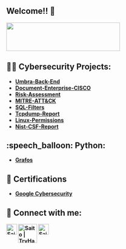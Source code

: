 ## Welcome!! 👋

<img src="https://github.com/user-attachments/assets/a82ae4ad-a076-454f-9c0c-3385db36e1a4" width="300" height="75">

<h2>👨‍💻 Cybersecurity Projects:</h2>

 - <b>[Umbra-Back-End](https://github.com/lucascosta224fe/Umbra-Back-End)<b>
 - <b>[Document-Enterprise-CISCO](https://github.com/lucascosta224fe/Document-Enterprise-Issue)<b>
 - <b>[Risk-Assessment](https://github.com/lucascosta224fe/Risk-Assessment)<b>
 - <b>[MITRE-ATT&CK](https://github.com/lucascosta224fe/MITRE-ATTACK-)<b>
 - <b>[SQL-Filters](https://github.com/lucascosta224fe/SQL-Filters)<b>
 - <b>[Tcpdump-Report](https://github.com/lucascosta224fe/Tcpdump-Report)<b>
 - <b>[Linux-Permissions](https://github.com/lucascosta224fe/Linux-Permissions)<b>
 - <b>[Nist-CSF-Report](https://github.com/lucascosta224fe/NIST-CSF)<b>

 <h2>:speech_balloon: Python:</h2>
 
 - <b>[Grafos](https://github.com/lucascosta224fe/Teoria-dos-Grafos)<b>

<h2>📑 Certifications </h2>

 - [Google Cybersecurity](https://www.credly.com/badges/50baf6f7-3a53-455e-a362-136812805195/public_url)

<h2> 🤳 Connect with me:</h2>

[<img align="left" alt="Saito | LinkedIn" width="28px" src="https://img.icons8.com/ios7/600/FFFFFF/linkedin.png" />][linkedin]

[linkedin]: https://linkedin.com/in/lucas-costa-45a700346/

[<img align="left" alt="Saito | TryHackMe" width="50px" src="https://tryhackme.com/img/logo/THMlogo-gray_scale.png" />][TryhackMe]

[TryhackMe]: https://tryhackme.com/p/lucascosta224fe

[<img align="left" alt="Saito | BTLO" width="28px" src="https://blueteamlabs.online/images/mainpic.png" />][BTLO]

[BTLO]: https://blueteamlabs.online/home/user/468bc4e6520106d230a3be
<!--
joshmadakor1/joshmadakor1 is a ✨ special ✨ repository because its README.md (this file) appears on your GitHub profile.

Here are some ideas to get you started:

🔭 I’m currently working on ...
🌱 I’m currently learning ...
👯 I’m looking to collaborate on ...
🤔 I’m looking for help with ...
💬 Ask me about ...
📫 How to reach me: ...
😄 Pronouns: ...
⚡ Fun fact: ...
-->
